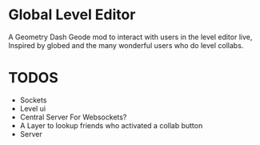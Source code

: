 # Global Level Editor 
A Geometry Dash Geode mod to interact with users in the level editor live, Inspired by globed and the many wonderful users who do level collabs. 

# TODOS
- Sockets
- Level ui
- Central Server For Websockets?
- A Layer to lookup friends who activated a collab button
- Server

